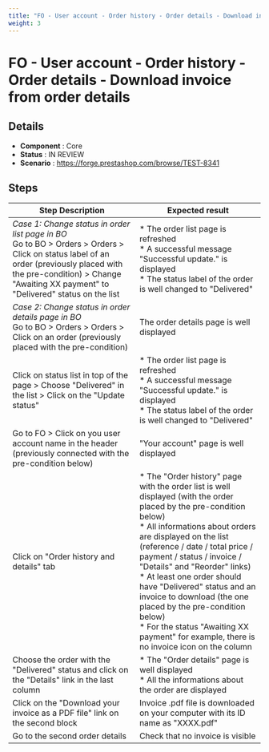 ```yaml
---
title: "FO - User account - Order history - Order details - Download invoice from order details"
weight: 3
---
```


# FO - User account - Order history - Order details - Download invoice from order details
## Details
* **Component** : Core
* **Status** : IN REVIEW
* **Scenario** : https://forge.prestashop.com/browse/TEST-8341

## Steps
| Step Description | Expected result |
| ----- | ----- |
| *Case 1: Change status in order list page in BO*<br>Go to BO > Orders > Orders > Click on status label of an order (previously placed with the pre-condition) > Change "Awaiting XX payment" to "Delivered" status on the list | * The order list page is refreshed<br> * A successful message "Successful update." is displayed<br> * The status label of the order is well changed to "Delivered" |
| *Case 2: Change status in order details page in BO*<br>Go to BO > Orders > Orders > Click on an order (previously placed with the pre-condition) | The order details page is well displayed |
| Click on status list in top of the page > Choose "Delivered" in the list > Click on the "Update status" | * The order list page is refreshed<br> * A successful message "Successful update." is displayed<br> * The status label of the order is well changed to "Delivered" |
| Go to FO > Click on you user account name in the header (previously connected with the pre-condition below) | "Your account" page is well displayed |
| Click on "Order history and details" tab | * The "Order history" page with the order list is well displayed (with the order placed by the pre-condition below)<br> * All informations about orders are displayed on the list (reference / date / total price / payment / status / invoice / "Details" and "Reorder" links)<br> * At least one order should have "Delivered" status and an invoice to download (the one placed by the pre-condition below)<br> * For the status "Awaiting XX payment" for example, there is no invoice icon on the column |
| Choose the order with the "Delivered" status and click on the "Details" link in the last column | * The "Order details" page is well displayed<br> * All the informations about the order are displayed |
| Click on the "Download your invoice as a PDF file" link on the second block | Invoice .pdf file is downloaded on your computer with its ID name as "XXXX.pdf" |
| Go to the second order details | Check that no invoice is visible |
